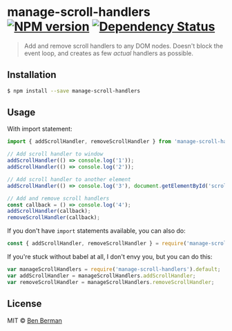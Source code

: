 # manage-scroll-handlers [![NPM version][npm-image]][npm-url] [![Dependency Status][daviddm-image]][daviddm-url]
> Add and remove scroll handlers to any DOM nodes. Doesn&#39;t block the event loop, and creates as few *actual* handlers as possible.

## Installation

```sh
$ npm install --save manage-scroll-handlers
```

## Usage

With import statement:

```js
import { addScrollHandler, removeScrollHandler } from 'manage-scroll-handlers';

// Add scroll handler to window
addScrollHandler(() => console.log('1'));
addScrollHandler(() => console.log('2'));

// Add scroll handler to another element
addScrollHandler(() => console.log('3'), document.getElementById('scrollable-wrapper'));

// Add and remove scroll handlers
const callback = () => console.log('4');
addScrollHandler(callback);
removeScrollHandler(callback);
```

If you don't have `import` statements available, you can also do:

```js
const { addScrollHandler, removeScrollHandler } = require('manage-scroll-handlers').default;
```

If you're stuck without babel at all, I don't envy you, but you can do this:

```js
var manageScrollHandlers = require('manage-scroll-handlers').default;
var addScrollHandler = manageScrollHandlers.addScrollHandler;
var removeScrollHandler = manageScrollHandlers.removeScrollHandler;
```

## License

MIT © [Ben Berman](jygabyte.com)

[npm-image]: https://badge.fury.io/js/manage-scroll-handlers.svg
[npm-url]: https://npmjs.org/package/manage-scroll-handlers
[daviddm-image]: https://david-dm.org/rivertam/manage-scroll-handlers.svg?theme=shields.io
[daviddm-url]: https://david-dm.org/rivertam/manage-scroll-handlers
